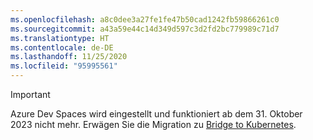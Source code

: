 ```yaml
---
ms.openlocfilehash: a8c0dee3a27fe1fe47b50cad1242fb59866261c0
ms.sourcegitcommit: a43a59e44c14d349d597c3d2fd2bc779989c71d7
ms.translationtype: HT
ms.contentlocale: de-DE
ms.lasthandoff: 11/25/2020
ms.locfileid: "95995561"
---
```

> [!IMPORTANT]
> Azure Dev Spaces wird eingestellt und funktioniert ab dem 31. Oktober 2023 nicht mehr. Erwägen Sie die Migration zu [Bridge to Kubernetes](../articles/dev-spaces/migrate-to-bridge-to-kubernetes.md).